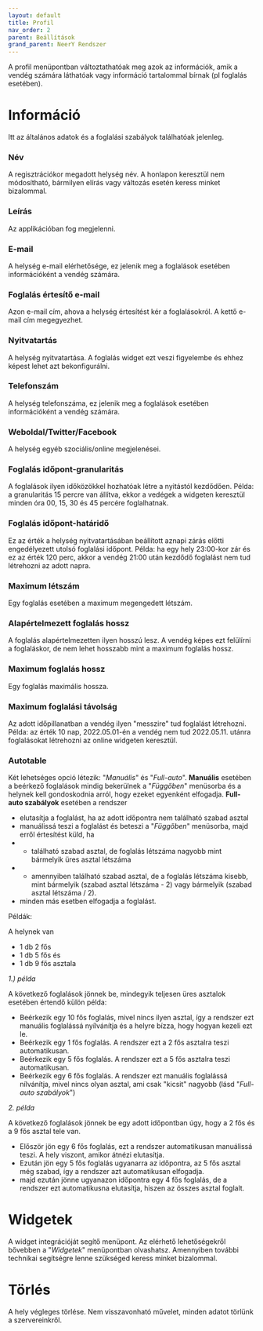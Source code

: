 ```yaml
---
layout: default
title: Profil
nav_order: 2
parent: Beállítások
grand_parent: NeerY Rendszer
---
```

A profil menüpontban változtathatóak meg azok az információk, amik a vendég számára láthatóak vagy információ tartalommal bírnak (pl foglalás esetében).

# Információ
Itt az általános adatok és a foglalási szabályok találhatóak jelenleg.

### Név
A regisztrációkor megadott helység név. A honlapon keresztül nem módosítható, bármilyen elírás vagy változás esetén keress minket bizalommal.
### Leírás
Az applikációban fog megjelenni.
### E-mail
A helység e-mail elérhetősége, ez jelenik meg a foglalások esetében információként a vendég számára.
### Foglalás értesítő e-mail
Azon e-mail cím, ahova a helység értesítést kér a foglalásokról. A kettő e-mail cím megegyezhet.
### Nyitvatartás
A helység nyitvatartása. A foglalás widget ezt veszi figyelembe és ehhez képest lehet azt bekonfigurálni.
### Telefonszám
A helység telefonszáma, ez jelenik meg a foglalások esetében információként a vendég számára.
### Weboldal/Twitter/Facebook
A helység egyéb szociális/online megjelenései.
### Foglalás időpont-granularitás
A foglalások ilyen időközökkel hozhatóak létre a nyitástól kezdődően.
Példa: a granularitás 15 percre van állítva, ekkor a vedégek a widgeten keresztül minden óra 00, 15, 30 és 45 percére foglalhatnak.
### Foglalás időpont-határidő
Ez az érték a helység nyitvatartásában beállított aznapi zárás előtti engedélyezett utolsó foglalási időpont.
Példa: ha egy hely 23:00-kor zár és ez az érték 120 perc, akkor a vendég 21:00 után kezdődő foglalást nem tud létrehozni az adott napra.
### Maximum létszám
Egy foglalás esetében a maximum megengedett létszám.
### Alapértelmezett foglalás hossz
A foglalás alapértelmezetten ilyen hosszú lesz. A vendég képes ezt felülírni a foglaláskor, de nem lehet hosszabb mint a maximum foglalás hossz.
### Maximum foglalás hossz
Egy foglalás maximális hossza.
### Maximum foglalási távolság
Az adott időpillanatban a vendég ilyen "messzire" tud foglalást létrehozni.
Példa: az érték 10 nap, 2022.05.01-én a vendég nem tud 2022.05.11. utánra foglalásokat létrehozni az online widgeten keresztül.
### Autotable
Két lehetséges opció létezik: "_Manuális_" és "_Full-auto_".
**Manuális** esetében a beérkező foglalások mindig bekerülnek a "_Függőben_" menüsorba és a helynek kell gondoskodnia arról, hogy ezeket egyenként elfogadja.
**Full-auto szabályok** esetében a rendszer
* elutasítja a foglalást, ha az adott időpontra nem található szabad asztal
* manuálissá teszi a foglalást és beteszi a "_Függőben_" menüsorba, majd erről értesítést küld, ha
*   - található szabad asztal, de foglalás létszáma nagyobb mint bármelyik üres asztal létszáma
*   - amennyiben található szabad asztal, de a foglalás létszáma kisebb, mint bármelyik (szabad asztal létszáma - 2) vagy bármelyik (szabad asztal létszáma / 2).
* minden más esetben elfogadja a foglalást.

Példák:

A helynek van
* 1 db 2 fős
* 1 db 5 fős és
* 1 db 9 fős asztala

_1.) példa_

A következő foglalások jönnek be, mindegyik teljesen üres asztalok esetében értendő külön példa:
* Beérkezik egy 10 fős foglalás, mivel nincs ilyen asztal, így a rendszer ezt manuális foglalássá nyílvánítja és a helyre bízza, hogy hogyan kezeli ezt le.
* Beérkezik egy 1 fős foglalás. A rendszer ezt a 2 fős asztalra teszi automatikusan.
* Beérkezik egy 5 fős foglalás. A rendszer ezt a 5 fős asztalra teszi automatikusan.
* Beérkezik egy 6 fős foglalás. A rendszer ezt manuális foglalássá nílvánítja, mivel nincs olyan asztal, ami csak "kicsit" nagyobb (lásd "_Full-auto szabályok_")

_2. példa_

A következő foglalások jönnek be egy adott időpontban úgy, hogy a 2 fős és a 9 fős asztal tele van.
* Először jön egy 6 fős foglalás, ezt a rendszer automatikusan manuálissá teszi. A hely viszont, amikor átnézi elutasítja.
* Ezután jön egy 5 fős foglalás ugyanarra az időpontra, az 5 fős asztal még szabad, így a rendszer azt automatikusan elfogadja.
* majd ezután jönne ugyanazon időpontra egy 4 fős foglalás, de a rendszer ezt automatikusna elutasítja, hiszen az összes asztal foglalt.

# Widgetek
A widget integrációját segítő menüpont. Az elérhető lehetőségekről bővebben a "_Widgetek_" menüpontban olvashatsz. Amennyiben további technikai segítségre lenne szükséged keress minket bizalommal.

# Törlés
A hely végleges törlése. Nem visszavonható művelet, minden adatot törlünk a szervereinkről.